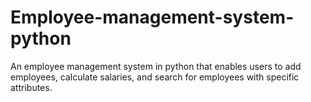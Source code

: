 # Employee-management-system-python
An employee management system in python that enables users to add employees, calculate salaries, and search for employees with specific attributes.
